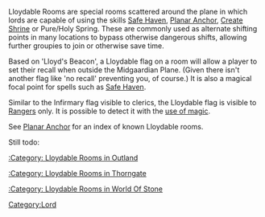 Lloydable Rooms are special rooms scattered around the plane in which
lords are capable of using the skills [Safe
Haven](Safe_Haven "wikilink"), [Planar
Anchor](Planar_Anchor "wikilink"), [Create
Shrine](Create_Shrine "wikilink") or Pure/Holy Spring. These are
commonly used as alternate shifting points in many locations to bypass
otherwise dangerous shifts, allowing further groupies to join or
otherwise save time.

Based on 'Lloyd's Beacon', a Lloydable flag on a room will allow a
player to set their recall when outside the Midgaardian Plane. (Given
there isn't another flag like 'no recall' preventing you, of course.) It
is also a magical focal point for spells such as [Safe
Haven](Safe_Haven "wikilink").

Similar to the Infirmary flag visible to clerics, the Lloydable flag is
visible to [Rangers](Rangers "wikilink") only. It is possible to detect
it with the [use of magic](Detect_Haven.md "wikilink").

See [Planar Anchor](Planar_Anchor "wikilink") for an index of known
Lloydable rooms.

Still todo:

[:Category: Lloydable Rooms in
Outland](:Category:_Lloydable_Rooms_in_Outland "wikilink")

[:Category: Lloydable Rooms in
Thorngate](:Category:_Lloydable_Rooms_in_Thorngate "wikilink")

[:Category: Lloydable Rooms in World Of
Stone](:Category:_Lloydable_Rooms_in_World_Of_Stone "wikilink")

[Category:Lord](Category:Lord "wikilink")
